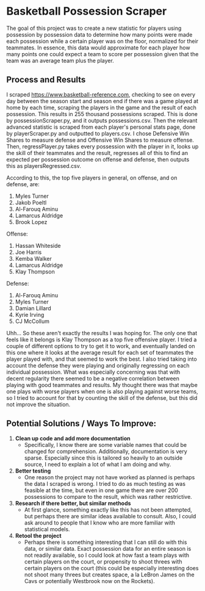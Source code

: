 # Basketball Possession Scraper

The goal of this project was to create a new statistic for players using possession by possession data to determine
how many points were made each possession while a certain player was on the floor, normalized for their teammates.
In essence, this data would approximate for each player how many points one could expect a team to score per possession
given that the team was an average team plus the player.

## Process and Results

I scraped https://www.basketball-reference.com, checking to see on every day between the season start and season end if there was a game played at home by each time, scraping the players in the game and the result of each possession. This results in 255 thousand possessions scraped. This is done by possessionScraper.py, and it outputs possessions.csv. Then the relevant advanced statistic is scraped from each player's personal stats page, done by playerScraper.py and outputted to players.csv. I chose Defensive Win Shares to measure defense and Offensive Win Shares to measure offense. Then, regressPlayer.py takes every possession with the player in it, looks up the skill of their teammates and the result, regresses all of this to find an expected per possession outcome on offense and defense, then outputs this as playersRegressed.csv.

According to this, the top five players in general, on offense, and on defense, are:

1. Myles Turner
2. Jakob Poeltl
3. Al-Farouq Aminu
4. Lamarcus Aldridge
5. Brook Lopez

Offense:
1. Hassan Whiteside
2. Joe Harris
3. Kemba Walker
4. Lamarcus Aldridge
5. Klay Thompson

Defense:
1. Al-Farouq Aminu
2. Myles Turner
3. Damian Lillard
4. Kyrie Irving
5. CJ McCollum

Uhh... So these aren't exactly the results I was hoping for. The only one that feels like it belongs is Klay Thompson as a top five offensive player. I tried a couple of different options to try to get it to work, and eventually landed on this one where it looks at the average result for each set of teammates the player played with, and that seemed to work the best. I also tried taking into account the defense they were playing and originally regressing on each individual possession. What was especially concerning was that with decent regularity there seemed to be a negative correlation between playing with good teammates and results. My thought there was that maybe one plays with worse players when one is also playing against worse teams, so I tried to account for that by counting the skill of the defense, but this did not improve the situation.

## Potential Solutions / Ways To Improve:

1. **Clean up code and add more documentation**
   - Specifically, I know there are some variable names that could be changed for comprehension. Additionally, documentation is very sparse. Especially since this is tailored so heavily to an outside source, I need to explain a lot of what I am doing and why.
2. **Better testing**
    - One reason the project may not have worked as planned is perhaps the data I scraped is wrong. I tried to do as much testing as was feasible at the time, but even in one game there are over 200 possessions to compare to the result, which was rather restrictive.
3. **Research if there better, but similar methods**
    - At first glance, something exactly like this has not been attempted, but perhaps there are similar ideas available to consult. Also, I could ask around to people that I know who are more familiar with statistical models.
4. **Retool the project**
    - Perhaps there is something interesting that I can still do with this data, or similar data. Exact possession data for an entire season is not readily available, so I could look at how fast a team plays with certain players on the court, or propensity to shoot threes with certain players on the court (this could be especially interesting does not shoot many threes but creates space, a la LeBron James on the Cavs or potentially Westbrook now on the Rockets).
